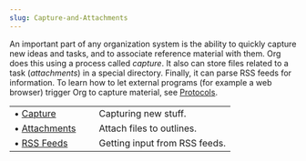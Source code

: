 ```yaml
---
slug: Capture-and-Attachments
---
```


An important part of any organization system is the ability to quickly capture new ideas and tasks, and to associate reference material with them. Org does this using a process called *capture*. It also can store files related to a task (*attachments*) in a special directory. Finally, it can parse RSS feeds for information. To learn how to let external programs (for example a web browser) trigger Org to capture material, see [Protocols](Protocols).

|                              |    |                               |
| :--------------------------- | -- | :---------------------------- |
| • [Capture](Capture)         |    | Capturing new stuff.          |
| • [Attachments](Attachments) |    | Attach files to outlines.     |
| • [RSS Feeds](RSS-Feeds)     |    | Getting input from RSS feeds. |
